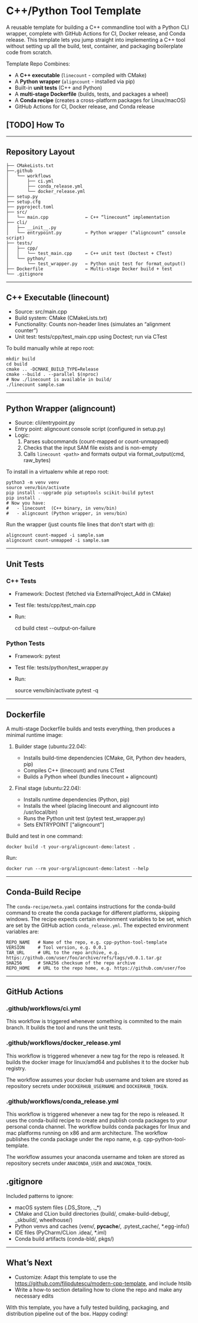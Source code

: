 # C++/Python Tool Template

A reusable template for building a C++ commandline tool with a Python CLI wrapper, complete with GitHub Actions for CI, 
Docker release, and Conda release. This template lets you jump straight into implementing a C++ tool without setting 
up all the build, test, container, and packaging boilerplate code from scratch.

Template Repo Combines:
- A **C++ executable** (`linecount` - compiled with CMake)
- A **Python wrapper** (`aligncount` - installed via pip)
- Built-in **unit tests** (C++ and Python)
- A **multi-stage Dockerfile** (builds, tests, and packages a wheel)
- A **Conda recipe** (creates a cross-platform packages for Linux/macOS)
- GitHub Actions for CI, Docker release, and Conda release


## [TODO] How To

---

## Repository Layout

    ├── CMakeLists.txt
    ├──.github
    │   └── workflows
    │       ├── ci.yml
    │       ├── conda_release.yml
    │       └── docker_release.yml
    ├── setup.py
    ├── setup.cfg
    ├── pyproject.toml
    ├── src/
    │   └── main.cpp              ← C++ “linecount” implementation
    ├── cli/
    │   ├── __init__.py
    │   └── entrypoint.py         ← Python wrapper (“aligncount” console script)
    ├── tests/
    │   ├── cpp/
    │   │   └── test_main.cpp     ← C++ unit test (Doctest + CTest)
    │   └── python/
    │       └── test_wrapper.py   ← Python unit test for format_output()
    ├── Dockerfile                ← Multi-stage Docker build + test
    └── .gitignore

---

## C++ Executable (linecount)

- Source: src/main.cpp
- Build system: CMake (CMakeLists.txt)
- Functionality: Counts non-header lines (simulates an “alignment counter”)
- Unit test: tests/cpp/test_main.cpp using Doctest; run via CTest

To build manually while at repo root:

    mkdir build
    cd build
    cmake .. -DCMAKE_BUILD_TYPE=Release
    cmake --build . --parallel $(nproc)
    # Now ./linecount is available in build/
    ./linecount sample.sam

---

## Python Wrapper (aligncount)

- Source: cli/entrypoint.py
- Entry point: aligncount console script (configured in setup.py)
- Logic:
  1. Parses subcommands (count-mapped or count-unmapped)
  2. Checks that the input SAM file exists and is non-empty
  3. Calls `linecount <path>` and formats output via format_output(cmd, raw_bytes)

To install in a virtualenv while at repo root:

    python3 -m venv venv
    source venv/bin/activate
    pip install --upgrade pip setuptools scikit-build pytest
    pip install .
    # Now you have:
    #   - linecount  (C++ binary, in venv/bin)
    #   - aligncount (Python wrapper, in venv/bin)

Run the wrapper (just counts file lines that don't start with `@`):

    aligncount count-mapped -i sample.sam
    aligncount count-unmapped -i sample.sam

---

## Unit Tests

### C++ Tests

- Framework: Doctest (fetched via ExternalProject_Add in CMake)
- Test file: tests/cpp/test_main.cpp
- Run:

    cd build
    ctest --output-on-failure

### Python Tests

- Framework: pytest
- Test file: tests/python/test_wrapper.py
- Run:

    source venv/bin/activate
    pytest -q

---

## Dockerfile

A multi-stage Dockerfile builds and tests everything, then produces a minimal runtime image:

1. Builder stage (ubuntu:22.04):
   - Installs build-time dependencies (CMake, Git, Python dev headers, pip)
   - Compiles C++ (linecount) and runs CTest
   - Builds a Python wheel (bundles linecount + aligncount)

2. Final stage (ubuntu:22.04):
   - Installs runtime dependencies (Python, pip)
   - Installs the wheel (placing linecount and aligncount into /usr/local/bin)
   - Runs the Python unit test (pytest test_wrapper.py)
   - Sets ENTRYPOINT ["aligncount"]

Build and test in one command:

    docker build -t your-org/aligncount-demo:latest .

Run:

    docker run --rm your-org/aligncount-demo:latest --help

---

## Conda-Build Recipe

The `conda-recipe/meta.yaml` contains instructions for the conda-build command to create the conda package for different 
platforms, skipping windows. The recipe expects certain environment variables to be set, which are set by the GitHub 
action `conda_release.yml`. The expected environment variables are:

```
REPO_NAME   # Name of the repo, e.g. cpp-python-tool-template
VERSION     # Tool version, e.g. 0.0.1
TAR_URL     # URL to the repo archive, e.g. https://github.com/user/foo/archive/refs/tags/v0.0.1.tar.gz
SHA256      # SHA256 checksum of the repo archive
REPO_HOME   # URL to the repo home, e.g. https://github.com/user/foo
```

---

## GitHub Actions

### .github/workflows/ci.yml

This workflow is triggered whenever something is commited to the main branch. It builds the tool and runs the unit tests.

### .github/workflows/docker_release.yml

This workflow is triggered whenever a new tag for the repo is released. It builds the docker image for linux/amd64 
and publishes it to the docker hub registry.

The workflow assumes your docker hub username and token are stored as repository secrets under `DOCKERHUB_USERNAME` 
and `DOCKERHUB_TOKEN`.  

### .github/workflows/conda_release.yml

This workflow is triggered whenever a new tag for the repo is released. It uses the conda-build recipe to create and 
publish conda packages to your personal conda channel. The workflow builds conda packages for linux and mac platforms 
running on x86 and arm architecture. The workflow publishes the conda package under the repo name, 
e.g. cpp-python-tool-template. 

The workflow assumes your anaconda username and token are stored as repository secrets under `ANACONDA_USER` 
and `ANACONDA_TOKEN`.

## .gitignore

Included patterns to ignore:
- macOS system files (.DS_Store, ._*)
- CMake and CLion build directories (build/, cmake-build-debug/, _skbuild/, wheelhouse/)
- Python venvs and caches (venv/, __pycache__/, .pytest_cache/, *.egg-info/)
- IDE files (PyCharm/CLion .idea/, *.iml)
- Conda build artifacts (conda-bld/, pkgs/)

---

## What’s Next

- Customize: Adapt this template to use the https://github.com/filipdutescu/modern-cpp-template, and include htslib
- Write a how-to section detailing how to clone the repo and make any necessary edits

With this template, you have a fully tested building, packaging, and distribution pipeline out of the box. Happy coding!
